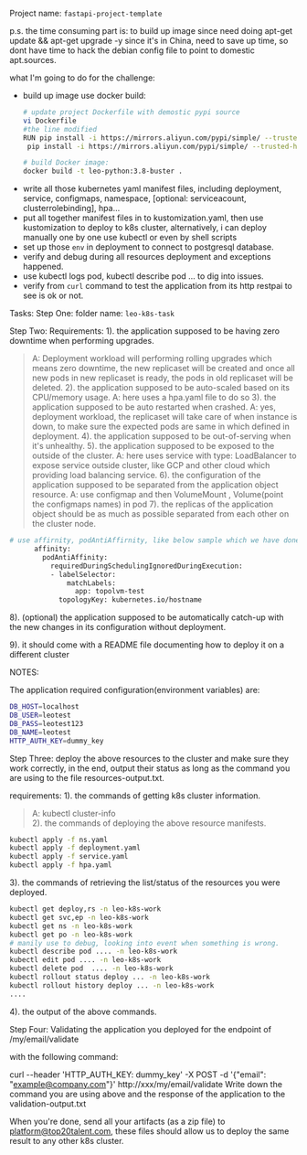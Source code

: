 Project name: `fastapi-project-template`

p.s.
the time consuming part is: to build up image since need doing apt-get update && apt-get upgrade -y since it's in China, need to save up time, so dont have time to hack the debian config file to point to domestic apt.sources.

what I'm going to do for the challenge:
* build up image use docker build:
	```bash
	# update project Dockerfile with demostic pypi source
	vi Dockerfile
	#the line modified
	RUN pip install -i https://mirrors.aliyun.com/pypi/simple/ --trusted-host=mirrors.aliyun.com --upgrade pip \ 
	 pip install -i https://mirrors.aliyun.com/pypi/simple/ --trusted-host=mirrors.aliyun.com pytest psycopg2 cython && pip install poetry && poetry install

	# build Docker image: 
	docker build -t leo-python:3.8-buster .
	```
* write all those kubernetes yaml manifest files, including deployment, service, configmaps, namespace, [optional: serviceacount, clusterrolebinding], hpa... 
* put all together manifest files in to kustomization.yaml, then use kustomization to deploy to k8s cluster, alternatively, i can deploy manually one by one use kubectl or even by shell scripts
* set up those `env` in deployment to connect to postgresql database.
* verify and debug during all resources deployment and exceptions happened.
* use kubectl logs pod, kubectl describe pod ...  to dig into issues. 
* verify from `curl` command to test the application from its http restpai to see is ok or not.

Tasks:
Step One:
folder name: `leo-k8s-task`

Step Two:
Requirements:
1). the application supposed to be having zero downtime when performing upgrades.
> A: Deployment workload will performing rolling upgrades which means zero downtime, the new replicaset will be created and once all new pods in new replicaset is ready, the pods in old replicaset will be deleted.
2). the application supposed to be auto-scaled based on its CPU/memory usage.
> A: here uses a hpa.yaml file to do so
3). the application supposed to be auto restarted when crashed.
> A: yes, deployment workload, the replicaset will take care of when instance is down, to make sure the expected pods are same in which defined in deployment.
4). the application supposed to be out-of-serving when it's unhealthy.
5). the application supposed to be exposed to the outside of the cluster.
> A: here uses service with type: LoadBalancer to expose service outside cluster, like GCP and other cloud which providing load balancing service.
6). the configuration of the application supposed to be separated from the application object resource.
> A: use configmap and then VolumeMount , Volume(point the configmaps names) in pod
7). the replicas of the application object should be as much as possible separated from each other on the cluster node.
```bash
# use affirnity, podAntiAffirnity, like below sample which we have done in our project:
      affinity:
        podAntiAffinity:
          requiredDuringSchedulingIgnoredDuringExecution:
          - labelSelector:
              matchLabels:
                app: topolvm-test
            topologyKey: kubernetes.io/hostname
```	    
8). (optional) the application supposed to be automatically catch-up with the new changes in its configuration without deployment.

9). it should come with a README file documenting how to deploy it on a different cluster

NOTES:

The application required configuration(environment variables) are:
```bash
DB_HOST=localhost
DB_USER=leotest
DB_PASS=leotest123
DB_NAME=leotest
HTTP_AUTH_KEY=dummy_key
```

Step Three:
deploy the above resources to the cluster and make sure they work correctly, in the end, output their status as long as the command you are using to the file resources-output.txt.

requirements:
1). the commands of getting k8s cluster information.
> A: kubectl cluster-info   
2). the commands of deploying the above resource manifests.
```bash
kubectl apply -f ns.yaml
kubectl apply -f deployment.yaml
kubectl apply -f service.yaml
kubectl apply -f hpa.yaml
```
3). the commands of retrieving the list/status of the resources you were deployed.
```bash
kubectl get deploy,rs -n leo-k8s-work
kubectl get svc,ep -n leo-k8s-work
kubectl get ns -n leo-k8s-work
kubectl get po -n leo-k8s-work
# manily use to debug, looking into event when something is wrong.
kubectl describe pod .... -n leo-k8s-work
kubectl edit pod .... -n leo-k8s-work
kubectl delete pod  .... -n leo-k8s-work
kubectl rollout status deploy ... -n leo-k8s-work
kubectl rollout history deploy ... -n leo-k8s-work
....

```
4). the output of the above commands.

Step Four:
Validating the application you deployed for the endpoint of /my/email/validate

with the following command:

curl --header 'HTTP_AUTH_KEY: dummy_key' -X POST -d '{"email": "example@company.com"}' http://xxx/my/email/validate
Write down the command you are using above and the response of the application to the validation-output.txt

When you're done, send all your artifacts (as a zip file) to platform@top20talent.com, these files should allow us to deploy the same result to any other k8s cluster.
